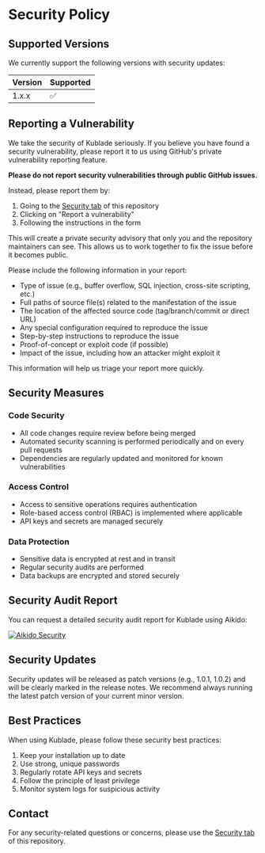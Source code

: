 # Security Policy

## Supported Versions

We currently support the following versions with security updates:

| Version | Supported          |
| ------- | ------------------ |
| 1.x.x   | :white_check_mark: |

## Reporting a Vulnerability

We take the security of Kublade seriously. If you believe you have found a security vulnerability, please report it to us using GitHub's private vulnerability reporting feature.

**Please do not report security vulnerabilities through public GitHub issues.**

Instead, please report them by:
1. Going to the [Security tab](https://github.com/kublade/kublade/security) of this repository
2. Clicking on "Report a vulnerability"
3. Following the instructions in the form

This will create a private security advisory that only you and the repository maintainers can see. This allows us to work together to fix the issue before it becomes public.

Please include the following information in your report:
- Type of issue (e.g., buffer overflow, SQL injection, cross-site scripting, etc.)
- Full paths of source file(s) related to the manifestation of the issue
- The location of the affected source code (tag/branch/commit or direct URL)
- Any special configuration required to reproduce the issue
- Step-by-step instructions to reproduce the issue
- Proof-of-concept or exploit code (if possible)
- Impact of the issue, including how an attacker might exploit it

This information will help us triage your report more quickly.

## Security Measures

### Code Security
- All code changes require review before being merged
- Automated security scanning is performed periodically and on every pull requests
- Dependencies are regularly updated and monitored for known vulnerabilities

### Access Control
- Access to sensitive operations requires authentication
- Role-based access control (RBAC) is implemented where applicable
- API keys and secrets are managed securely

### Data Protection
- Sensitive data is encrypted at rest and in transit
- Regular security audits are performed
- Data backups are encrypted and stored securely

## Security Audit Report

You can request a detailed security audit report for Kublade using Aikido:

[![Aikido Security](https://app.aikido.dev/assets/badges/full-light-theme.svg)](https://app.aikido.dev/audit-report/external/wSvNhiC4t9ok2aGSxq7G7ji0/request)

## Security Updates

Security updates will be released as patch versions (e.g., 1.0.1, 1.0.2) and will be clearly marked in the release notes. We recommend always running the latest patch version of your current minor version.

## Best Practices

When using Kublade, please follow these security best practices:
1. Keep your installation up to date
2. Use strong, unique passwords
3. Regularly rotate API keys and secrets
4. Follow the principle of least privilege
5. Monitor system logs for suspicious activity

## Contact

For any security-related questions or concerns, please use the [Security tab](https://github.com/kublade/kublade/security) of this repository. 
